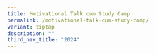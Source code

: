 ```yaml
---
title: Motivational Talk cum Study Camp
permalink: /motivational-talk-cum-study-camp/
variant: tiptap
description: ""
third_nav_title: "2024"
---
```

